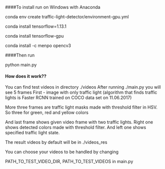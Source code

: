 ####To install run on Windows with Anaconda

conda env create traffic-light-detector/environment-gpu.yml
 
conda install tensorflow=1.13.1

conda install tensorflow-gpu

conda install -c menpo opencv3

####Then run

python main.py 

#### How does it work??

You can find test videos in directory ./videos
After running ./main.py you will see 5 frames
First - image with only traffic light (algorithm that finds traffic lights is Faster RCNN trained on COCO 
data set on 11.06.2017)

More three frames are traffic light masks made with threshold filter in HSV. 
So three for green, red and yellow colors

And last frame shows given video frame with two traffic lights. Right one shows detected colors made with 
threshold filter. And left one shows specified traffic light state.

The result videos by default will be in ./videos_res

You can choose your videos to be handled by changing 

PATH_TO_TEST_VIDEO_DIR, PATH_TO_TEST_VIDEOS in main.py

